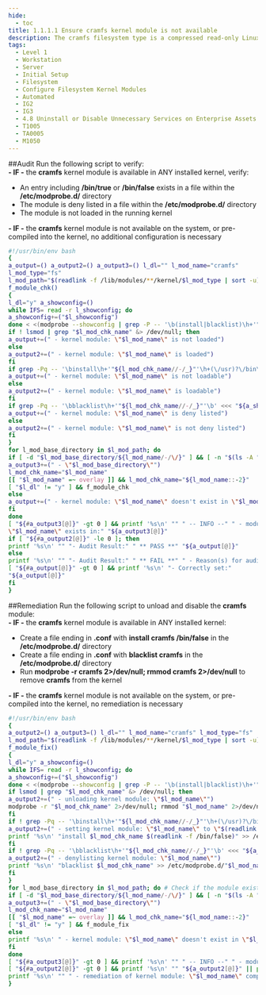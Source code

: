 ```yaml
---
hide:
  - toc
title: 1.1.1.1 Ensure cramfs kernel module is not available
description: The cramfs filesystem type is a compressed read-only Linux filesystem embedded in small footprint systems. A cramfs image can be used without having to first decompress the image.
tags:
  - Level 1
  - Workstation
  - Server
  - Initial Setup
  - Filesystem
  - Configure Filesystem Kernel Modules
  - Automated
  - IG2
  - IG3
  - 4.8 Uninstall or Disable Unnecessary Services on Enterprise Assets and Software
  - T1005
  - TA0005
  - M1050
---
```


##Audit
Run the following script to verify:  
**- IF -** the **cramfs** kernel module is available in ANY installed kernel, verify:  

- An entry including **/bin/true** or **/bin/false** exists in a file within the **/etc/modprobe.d/** directory  
- The module is deny listed in a file within the **/etc/modprobe.d/** directory  
- The module is not loaded in the running kernel  

**- IF -** the **cramfs** kernel module is not available on the system, or pre-compiled into the kernel, no additional configuration is necessary

```bash linenums="1"
#!/usr/bin/env bash
{
a_output=() a_output2=() a_output3=() l_dl="" l_mod_name="cramfs"
l_mod_type="fs"
l_mod_path="$(readlink -f /lib/modules/**/kernel/$l_mod_type | sort -u)"
f_module_chk()
{
l_dl="y" a_showconfig=()
while IFS= read -r l_showconfig; do
a_showconfig+=("$l_showconfig")
done < <(modprobe --showconfig | grep -P -- '\b(install|blacklist)\h+'"${l_mod_chk_name//-/_}"'\b')
if ! lsmod | grep "$l_mod_chk_name" &> /dev/null; then
a_output+=(" - kernel module: \"$l_mod_name\" is not loaded")
else
a_output2+=(" - kernel module: \"$l_mod_name\" is loaded")
fi
if grep -Pq -- '\binstall\h+'"${l_mod_chk_name//-/_}"'\h+(\/usr)?\/bin\/(true|false)\b' <<< "${a_showconfig[*]}"; then
a_output+=(" - kernel module: \"$l_mod_name\" is not loadable")
else
a_output2+=(" - kernel module: \"$l_mod_name\" is loadable")
fi
if grep -Pq -- '\bblacklist\h+'"${l_mod_chk_name//-/_}"'\b' <<< "${a_showconfig[*]}"; then
a_output+=(" - kernel module: \"$l_mod_name\" is deny listed")
else
a_output2+=(" - kernel module: \"$l_mod_name\" is not deny listed")
fi
}
for l_mod_base_directory in $l_mod_path; do
if [ -d "$l_mod_base_directory/${l_mod_name/-/\/}" ] && [ -n "$(ls -A "$l_mod_base_directory/${l_mod_name/-/\/}")" ]; then
a_output3+=(" - \"$l_mod_base_directory\"")
l_mod_chk_name="$l_mod_name"
[[ "$l_mod_name" =~ overlay ]] && l_mod_chk_name="${l_mod_name::-2}"
[ "$l_dl" != "y" ] && f_module_chk
else
a_output+=(" - kernel module: \"$l_mod_name\" doesn't exist in \"$l_mod_base_directory\"")
fi
done
[ "${#a_output3[@]}" -gt 0 ] && printf '%s\n' "" " -- INFO --" " - module:
\"$l_mod_name\" exists in:" "${a_output3[@]}"
if [ "${#a_output2[@]}" -le 0 ]; then
printf '%s\n' "" "- Audit Result:" " ** PASS **" "${a_output[@]}"
else
printf '%s\n' "" "- Audit Result:" " ** FAIL **" " - Reason(s) for audit failure:" "${a_output2[@]}"
[ "${#a_output[@]}" -gt 0 ] && printf '%s\n' "- Correctly set:"
"${a_output[@]}"
fi
}
```

##Remediation
Run the following script to unload and disable the **cramfs** module:  
**- IF -** the **cramfs** kernel module is available in ANY installed kernel:

- Create a file ending in **.conf** with **install cramfs /bin/false** in the **/etc/modprobe.d/** directory
- Create a file ending in **.conf** with **blacklist cramfs** in the **/etc/modprobe.d/** directory
- Run **modprobe -r cramfs 2>/dev/null; rmmod cramfs 2>/dev/null** to remove **cramfs** from the kernel

**- IF -** the **cramfs** kernel module is not available on the system, or pre-compiled into the kernel, no remediation is necessary

``` bash linenums="1"
#!/usr/bin/env bash
{
a_output2=() a_output3=() l_dl="" l_mod_name="cramfs" l_mod_type="fs"
l_mod_path="$(readlink -f /lib/modules/**/kernel/$l_mod_type | sort -u)"
f_module_fix()
{
l_dl="y" a_showconfig=()
while IFS= read -r l_showconfig; do
a_showconfig+=("$l_showconfig")
done < <(modprobe --showconfig | grep -P -- '\b(install|blacklist)\h+'"${l_mod_chk_name//-/_}"'\b')
if lsmod | grep "$l_mod_chk_name" &> /dev/null; then
a_output2+=(" - unloading kernel module: \"$l_mod_name\"")
modprobe -r "$l_mod_chk_name" 2>/dev/null; rmmod "$l_mod_name" 2>/dev/null
fi
if ! grep -Pq -- '\binstall\h+'"${l_mod_chk_name//-/_}"'\h+(\/usr)?\/bin\/(true|false)\b' <<< "${a_showconfig[*]}"; then
a_output2+=(" - setting kernel module: \"$l_mod_name\" to \"$(readlink -f /bin/false)\"")
printf '%s\n' "install $l_mod_chk_name $(readlink -f /bin/false)" >> /etc/modprobe.d/"$l_mod_name".conf
fi
if ! grep -Pq -- '\bblacklist\h+'"${l_mod_chk_name//-/_}"'\b' <<< "${a_showconfig[*]}"; then
a_output2+=(" - denylisting kernel module: \"$l_mod_name\"")
printf '%s\n' "blacklist $l_mod_chk_name" >> /etc/modprobe.d/"$l_mod_name".conf
fi
}
for l_mod_base_directory in $l_mod_path; do # Check if the module exists on the system
if [ -d "$l_mod_base_directory/${l_mod_name/-/\/}" ] && [ -n "$(ls -A "$l_mod_base_directory/${l_mod_name/-/\/}")" ]; then
a_output3+=(" - \"$l_mod_base_directory\"")
l_mod_chk_name="$l_mod_name"
[[ "$l_mod_name" =~ overlay ]] && l_mod_chk_name="${l_mod_name::-2}"
[ "$l_dl" != "y" ] && f_module_fix
else
printf '%s\n' " - kernel module: \"$l_mod_name\" doesn't exist in \"$l_mod_base_directory\""
fi
done
[ "${#a_output3[@]}" -gt 0 ] && printf '%s\n' "" " -- INFO --" " - module: \"$l_mod_name\" exists in:" "${a_output3[@]}"
[ "${#a_output2[@]}" -gt 0 ] && printf '%s\n' "" "${a_output2[@]}" || printf '%s\n' "" " - No changes needed"
printf '%s\n' "" " - remediation of kernel module: \"$l_mod_name\" complete" ""
}
```
